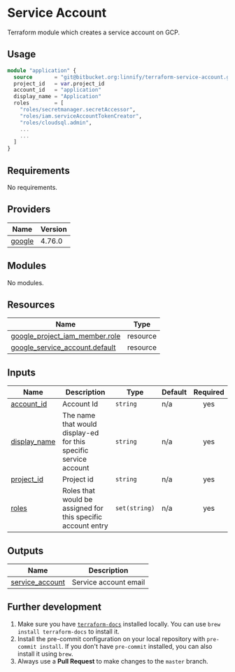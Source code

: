 # Service Account

Terraform module which creates a service account on GCP.

## Usage


```terraform
module "application" {
  source       = "git@bitbucket.org:linnify/terraform-service-account.git?ref=<version>"
  project_id   = var.project_id
  account_id   = "application"
  display_name = "Application"
  roles        = [
    "roles/secretmanager.secretAccessor",
    "roles/iam.serviceAccountTokenCreator",
    "roles/cloudsql.admin",
    ...
    ...
  ]
}
```

<!-- BEGINNING OF PRE-COMMIT-TERRAFORM DOCS HOOK -->
## Requirements

No requirements.

## Providers

| Name | Version |
|------|---------|
| <a name="provider_google"></a> [google](#provider\_google) | 4.76.0 |

## Modules

No modules.

## Resources

| Name | Type |
|------|------|
| [google_project_iam_member.role](https://registry.terraform.io/providers/hashicorp/google/latest/docs/resources/project_iam_member) | resource |
| [google_service_account.default](https://registry.terraform.io/providers/hashicorp/google/latest/docs/resources/service_account) | resource |

## Inputs

| Name | Description | Type | Default | Required |
|------|-------------|------|---------|:--------:|
| <a name="input_account_id"></a> [account\_id](#input\_account\_id) | Account Id | `string` | n/a | yes |
| <a name="input_display_name"></a> [display\_name](#input\_display\_name) | The name that would display-ed for this specific service account | `string` | n/a | yes |
| <a name="input_project_id"></a> [project\_id](#input\_project\_id) | Project id | `string` | n/a | yes |
| <a name="input_roles"></a> [roles](#input\_roles) | Roles that would be assigned for this specific account entry | `set(string)` | n/a | yes |

## Outputs

| Name | Description |
|------|-------------|
| <a name="output_service_account"></a> [service\_account](#output\_service\_account) | Service account email |
<!-- END OF PRE-COMMIT-TERRAFORM DOCS HOOK -->

## Further development
1. Make sure you have [`terraform-docs`](https://formulae.brew.sh/formula/terraform-docs) installed locally. You can use `brew install terraform-docs` to install it.
2. Install the pre-commit configuration on your local repository with `pre-commit install`. If you don't have `pre-commit` installed, you can also install it using `brew`.
3. Always use a **Pull Request** to make changes to the `master` branch.

